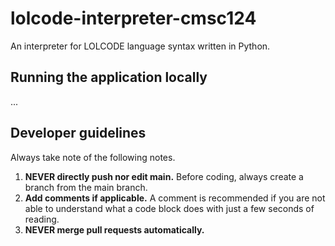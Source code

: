 # lolcode-interpreter-cmsc124
An interpreter for LOLCODE language syntax written in Python.

## Running the application locally
...

## Developer guidelines
Always take note of the following notes.
1. **NEVER directly push nor edit main.** Before coding, always create a branch from the main branch.
2. **Add comments if applicable.** A comment is recommended if you are not able to understand what a code block does with just a few seconds of reading.
3. **NEVER merge pull requests automatically.** 
